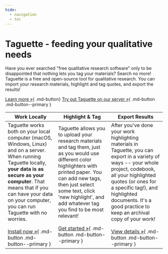 ```yaml
---
hide:
  - navigation
  - toc
---
```


# Taguette - feeding your qualitative needs

Have you ever searched "free qualitative research software" only to be disappointed that nothing lets you tag your materials? Search no more! Taguette is a free and open-source tool for qualitative research. You can import your research materials, highlight and tag quotes, and export the results!

[Learn more &raquo;](about.md){ .md-button} [Try out Taguette on our server &raquo;](https://app.taguette.org/){ .md-button .md-button--primary }


| Work Locally    | Highlight & Tag   | Export Results   |
|--------------|-------------|-------------|
| Taguette works both on your local computer (macOS, Windows, Linux) and on a server. When running Taguette locally, <strong>your data is as secure as your computer</strong>. That means that if you can have your data on your computer, you can run Taguette with no worries.<br/><br/>[Install now &raquo;](install.md){ .md-button .md-button--primary }| Taguette allows you to upload your research materials and tag them, just as you would use different color highlighters with printed paper. You can add new tags, then just select some text, click 'new highlight', and add whatever tag you find to be most relevant!<br/><br/>[Get started &raquo;](getting-started.md){ .md-button .md-button--primary } | After you've done your work highlighting materials in Taguette, you can export in a variety of ways -- your whole project, codebook, all your highlighted quotes (or ones for a specific tag!), and highlighted documents. It's a good practice to keep an archival copy of your work!<br/></br>[View details &raquo;](getting-started/#export-options){ .md-button .md-button--primary } |
